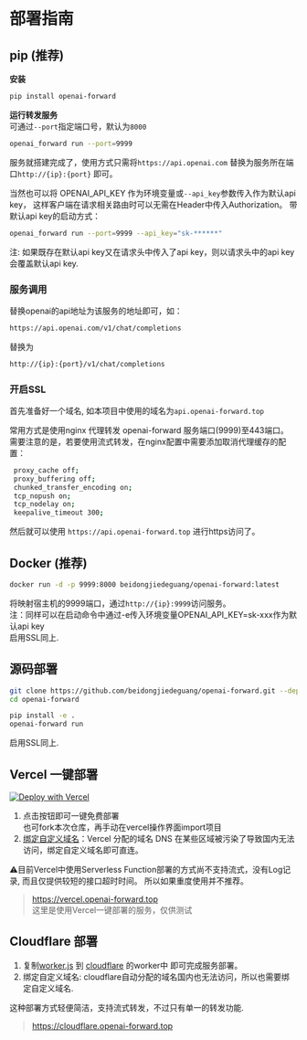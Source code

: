 # 部署指南

## pip (推荐)

**安装**

```bash
pip install openai-forward
```

**运行转发服务**  
可通过`--port`指定端口号，默认为`8000`

```bash
openai_forward run --port=9999 
```

服务就搭建完成了，使用方式只需将`https://api.openai.com` 替换为服务所在端口`http://{ip}:{port}` 即可。

当然也可以将 OPENAI_API_KEY 作为环境变量或`--api_key`参数传入作为默认api key， 这样客户端在请求相关路由时可以无需在Header中传入Authorization。
带默认api key的启动方式：

```bash
openai_forward run --port=9999 --api_key="sk-******"
```

注: 如果既存在默认api key又在请求头中传入了api key，则以请求头中的api key会覆盖默认api key.


### 服务调用

替换openai的api地址为该服务的地址即可，如：

```bash
https://api.openai.com/v1/chat/completions
```

替换为

```bash
http://{ip}:{port}/v1/chat/completions
```
### 开启SSL
首先准备好一个域名, 如本项目中使用的域名为`api.openai-forward.top`

常用方式是使用nginx 代理转发 openai-forward 服务端口(9999)至443端口。  
需要注意的是，若要使用流式转发，在nginx配置中需要添加取消代理缓存的配置：
   ```bash
    proxy_cache off; 
    proxy_buffering off; 
    chunked_transfer_encoding on; 
    tcp_nopush on;  
    tcp_nodelay on;  
    keepalive_timeout 300;  
```

然后就可以使用 `https://api.openai-forward.top` 进行https访问了。


## Docker (推荐)

```bash
docker run -d -p 9999:8000 beidongjiedeguang/openai-forward:latest 
```

将映射宿主机的9999端口，通过`http://{ip}:9999`访问服务。  
注：同样可以在启动命令中通过-e传入环境变量OPENAI_API_KEY=sk-xxx作为默认api key  
启用SSL同上.


## 源码部署

```bash
git clone https://github.com/beidongjiedeguang/openai-forward.git --depth=1
cd openai-forward

pip install -e .
openai-forward run 
```
启用SSL同上.

## Vercel 一键部署


[![Deploy with Vercel](https://vercel.com/button)](https://vercel.com/new/clone?repository-url=https%3A%2F%2Fgithub.com%2Fbeidongjiedeguang%2Fopenai-forward&project-name=openai-forward&repository-name=openai-forward&framework=other)  
1. 点击按钮即可一键免费部署  
也可fork本次仓库，再手动在vercel操作界面import项目
2. [绑定自定义域名](https://vercel.com/docs/concepts/projects/domains/add-a-domain)：Vercel 分配的域名 DNS 在某些区域被污染了导致国内无法访问，绑定自定义域名即可直连。

⚠️目前Vercel中使用Serverless Function部署的方式尚不支持流式，没有Log记录, 而且仅提供较短的接口超时时间。
所以如果重度使用并不推荐。  

> https://vercel.openai-forward.top  
这里是使用Vercel一键部署的服务，仅供测试

## Cloudflare 部署

1. 复制[worker.js](worker.js) 到 [cloudflare](https://dash.cloudflare.com/) 的worker中 即可完成服务部署。
2. 绑定自定义域名: cloudflare自动分配的域名国内也无法访问，所以也需要绑定自定义域名.  

这种部署方式轻便简洁，支持流式转发，不过只有单一的转发功能.

> https://cloudflare.openai-forward.top

